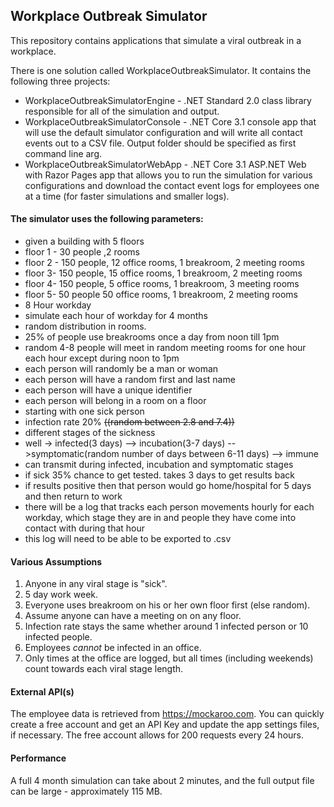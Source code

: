 ## Workplace Outbreak Simulator
This repository contains applications that simulate a viral outbreak in a workplace.

There is one solution called WorkplaceOutbreakSimulator. It contains the following three projects:
* WorkplaceOutbreakSimulatorEngine - .NET Standard 2.0 class library responsible for all of the simulation and output.
* WorkplaceOutbreakSimulatorConsole - .NET Core 3.1 console app that will use the default simulator configuration and will write all contact events out to a CSV file. Output folder should be specified as first command line arg.
* WorkplaceOutbreakSimulatorWebApp - .NET Core 3.1 ASP.NET Web with Razor Pages app that allows you to run the simulation for various configurations and download the contact event logs for employees one at a time (for faster simulations and smaller logs).

#### The simulator uses the following parameters:

* given a building with 5 floors 
* floor 1 - 30 people ,2 rooms
* floor 2 - 150 people, 12 office rooms, 1 breakroom, 2 meeting rooms
* floor 3- 150 people, 15 office rooms, 1 breakroom, 2 meeting rooms
* floor 4- 150 people, 5 office rooms, 1 breakroom, 3 meeting rooms
* floor 5- 50 people 50 office rooms, 1 breakroom, 2 meeting rooms
* 8 Hour workday
* simulate each hour of workday for 4 months
* random distribution in rooms.
* 25% of people use breakrooms once a day from noon till 1pm
* random 4-8 people will meet in random meeting rooms for one hour each hour except during noon to 1pm
* each person will randomly be a man or woman
* each person will have a random first and last name
* each person will have a unique identifier
* each person will belong in a room on a floor
* starting with one sick person
* infection rate 20% ~~((random between 2.8 and 7.4))~~
* different stages of the sickness
* well -> infected(3 days) --> incubation(3-7 days) -->symptomatic(random number of days between 6-11 days) --> immune
* can transmit during infected, incubation and symptomatic stages
* if sick 35% chance to get tested. takes 3 days to get results back
* if results positive then that person would go home/hospital for 5 days and then return to work
* there will be a log that tracks each person movements hourly for each workday, which stage they are in and people they have come into contact with during that hour
* this log will need to be able to be exported to .csv

#### Various Assumptions

1. Anyone in any viral stage is "sick".
2. 5 day work week.
3. Everyone uses breakroom on his or her own floor first (else random).
4. Assume anyone can have a meeting on on any floor.
5. Infection rate stays the same whether around 1 infected person or 10 infected people.
6. Employees *cannot* be infected in an office.
7. Only times at the office are logged, but all times (including weekends) count towards each viral stage length.

#### External API(s)

The employee data is retrieved from https://mockaroo.com. You can quickly create a free account and get an API Key and update the app settings files, if necessary. The free account allows for 200 requests every 24 hours.

#### Performance

A full 4 month simulation can take about 2 minutes, and the full output file can be large - approximately 115 MB.

